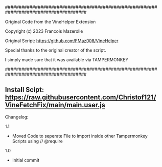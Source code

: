 ######################################################################################

Original Code from the VineHelper Extension

Copyright (c) 2023 Francois Mazerolle

Original Script: https://github.com/FMaz008/VineHelper

Special thanks to the original creator of the script.

I simply made sure that it was available via TAMPERMONKEY

######################################################################################

## Install Scipt: https://raw.githubusercontent.com/Christof121/VineFetchFix/main/main.user.js


Changelog:

1.1
* Moved Code to seperate File to import inside other Tampermonkey Scripts using // @require

1.0
* Initial commit
